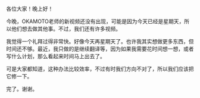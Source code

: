 各位大家！晚上好！

今晚，OKAMOTO老师的新视频还没有出现，可能是因为今天已经是星期天，所以他们想去做其他事。不过，我们还有许多视频。

我觉得一个礼拜过得非常快。好像今天再星期天了。也许我其实想做更多东西，但时间还不够。最近，我只做的是继续翻译等，因为如果我需要花时间想一想，或者写什么计划，那么看起来时间马上出去了。

可是大家都知道，这种办法比较效率，不过有时我们方向不对了，所以我们应该把它修一下。

完了。谢谢。
